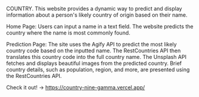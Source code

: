 COUNTRY. 
This website provides a dynamic way to predict and display information about a person's likely country of origin based on their name.

Home Page:
Users can input a name in a text field. The website predicts the country where the name is most commonly found.

Prediction Page:
The site uses the Agify API to predict the most likely country code based on the inputted name.
The RestCountries API then translates this country code into the full country name.
The Unsplash API fetches and displays beautiful images from the predicted country.
Brief country details, such as population, region, and more, are presented using the RestCountries API.

Check it out! -> https://country-nine-gamma.vercel.app/

